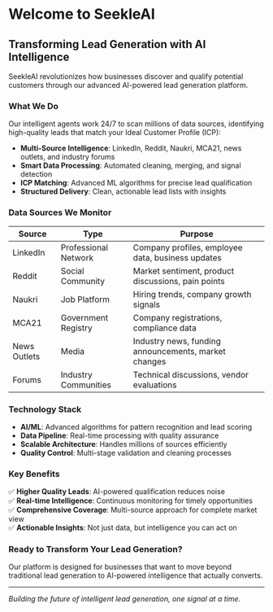 # Welcome to SeekleAI

## Transforming Lead Generation with AI Intelligence

SeekleAI revolutionizes how businesses discover and qualify potential customers through our advanced AI-powered lead generation platform.

### What We Do

Our intelligent agents work 24/7 to scan millions of data sources, identifying high-quality leads that match your Ideal Customer Profile (ICP):

- **Multi-Source Intelligence**: LinkedIn, Reddit, Naukri, MCA21, news outlets, and industry forums
- **Smart Data Processing**: Automated cleaning, merging, and signal detection
- **ICP Matching**: Advanced ML algorithms for precise lead qualification
- **Structured Delivery**: Clean, actionable lead lists with insights

### Data Sources We Monitor

| Source | Type | Purpose |
|--------|------|---------|
| LinkedIn | Professional Network | Company profiles, employee data, business updates |
| Reddit | Social Community | Market sentiment, product discussions, pain points |
| Naukri | Job Platform | Hiring trends, company growth signals |
| MCA21 | Government Registry | Company registrations, compliance data |
| News Outlets | Media | Industry news, funding announcements, market changes |
| Forums | Industry Communities | Technical discussions, vendor evaluations |

### Technology Stack

- **AI/ML**: Advanced algorithms for pattern recognition and lead scoring
- **Data Pipeline**: Real-time processing with quality assurance
- **Scalable Architecture**: Handles millions of sources efficiently
- **Quality Control**: Multi-stage validation and cleaning processes

### Key Benefits

✅ **Higher Quality Leads**: AI-powered qualification reduces noise  
✅ **Real-time Intelligence**: Continuous monitoring for timely opportunities  
✅ **Comprehensive Coverage**: Multi-source approach for complete market view  
✅ **Actionable Insights**: Not just data, but intelligence you can act on  

### Ready to Transform Your Lead Generation?

Our platform is designed for businesses that want to move beyond traditional lead generation to AI-powered intelligence that actually converts.

---

*Building the future of intelligent lead generation, one signal at a time.*
